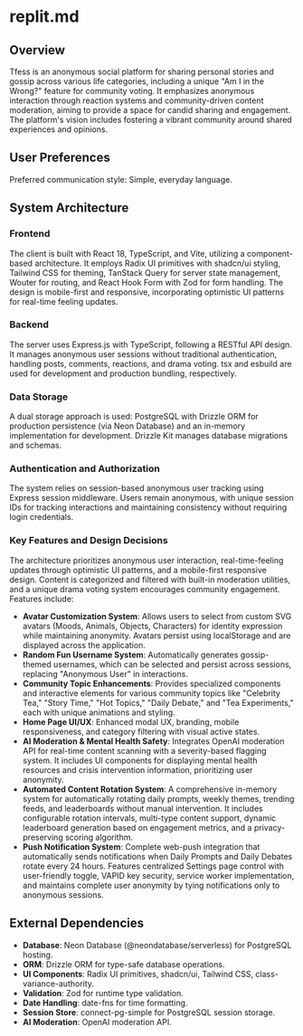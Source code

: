 # replit.md

## Overview
Tfess is an anonymous social platform for sharing personal stories and gossip across various life categories, including a unique "Am I in the Wrong?" feature for community voting. It emphasizes anonymous interaction through reaction systems and community-driven content moderation, aiming to provide a space for candid sharing and engagement. The platform's vision includes fostering a vibrant community around shared experiences and opinions.

## User Preferences
Preferred communication style: Simple, everyday language.

## System Architecture
### Frontend
The client is built with React 18, TypeScript, and Vite, utilizing a component-based architecture. It employs Radix UI primitives with shadcn/ui styling, Tailwind CSS for theming, TanStack Query for server state management, Wouter for routing, and React Hook Form with Zod for form handling. The design is mobile-first and responsive, incorporating optimistic UI patterns for real-time feeling updates.

### Backend
The server uses Express.js with TypeScript, following a RESTful API design. It manages anonymous user sessions without traditional authentication, handling posts, comments, reactions, and drama voting. tsx and esbuild are used for development and production bundling, respectively.

### Data Storage
A dual storage approach is used: PostgreSQL with Drizzle ORM for production persistence (via Neon Database) and an in-memory implementation for development. Drizzle Kit manages database migrations and schemas.

### Authentication and Authorization
The system relies on session-based anonymous user tracking using Express session middleware. Users remain anonymous, with unique session IDs for tracking interactions and maintaining consistency without requiring login credentials.

### Key Features and Design Decisions
The architecture prioritizes anonymous user interaction, real-time-feeling updates through optimistic UI patterns, and a mobile-first responsive design. Content is categorized and filtered with built-in moderation utilities, and a unique drama voting system encourages community engagement. Features include:
- **Avatar Customization System**: Allows users to select from custom SVG avatars (Moods, Animals, Objects, Characters) for identity expression while maintaining anonymity. Avatars persist using localStorage and are displayed across the application.
- **Random Fun Username System**: Automatically generates gossip-themed usernames, which can be selected and persist across sessions, replacing "Anonymous User" in interactions.
- **Community Topic Enhancements**: Provides specialized components and interactive elements for various community topics like "Celebrity Tea," "Story Time," "Hot Topics," "Daily Debate," and "Tea Experiments," each with unique animations and styling.
- **Home Page UI/UX**: Enhanced modal UX, branding, mobile responsiveness, and category filtering with visual active states.
- **AI Moderation & Mental Health Safety**: Integrates OpenAI moderation API for real-time content scanning with a severity-based flagging system. It includes UI components for displaying mental health resources and crisis intervention information, prioritizing user anonymity.
- **Automated Content Rotation System**: A comprehensive in-memory system for automatically rotating daily prompts, weekly themes, trending feeds, and leaderboards without manual intervention. It includes configurable rotation intervals, multi-type content support, dynamic leaderboard generation based on engagement metrics, and a privacy-preserving scoring algorithm.
- **Push Notification System**: Complete web-push integration that automatically sends notifications when Daily Prompts and Daily Debates rotate every 24 hours. Features centralized Settings page control with user-friendly toggle, VAPID key security, service worker implementation, and maintains complete user anonymity by tying notifications only to anonymous sessions.

## External Dependencies
- **Database**: Neon Database (@neondatabase/serverless) for PostgreSQL hosting.
- **ORM**: Drizzle ORM for type-safe database operations.
- **UI Components**: Radix UI primitives, shadcn/ui, Tailwind CSS, class-variance-authority.
- **Validation**: Zod for runtime type validation.
- **Date Handling**: date-fns for time formatting.
- **Session Store**: connect-pg-simple for PostgreSQL session storage.
- **AI Moderation**: OpenAI moderation API.
